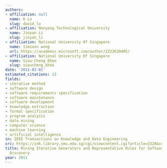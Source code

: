 ```yaml
---
authors:
- affiliation: null
  name: D Lo
  slug: david_lo
- affiliation: Nanyang Technological University
  name: Jinyan Li
  slug: jinyan_li
- affiliation: National University Of Singapore
  name: Iimsoon wong
  url: https://academic.microsoft.com/author/2222630405/
- affiliation: National University Of Singapore
  name: Siau-Cheng Khoo
  slug: siaucheng_khoo
date: '2011-02-01'
estimated_citations: 13
fields:
- iterative method
- software design
- software requirements specification
- software maintenance
- software development
- knowledge extraction
- formal specification
- program analysis
- data mining
- computer science
- machine learning
- artificial intelligence
in: IEEE Transactions on Knowledge and Data Engineering
src: https://ink.library.smu.edu.sg/cgi/viewcontent.cgi?article=2328&context=sis_research
title: Mining Iterative Generators and Representative Rules for Software Specification
  Discovery
year: 2011
---
```

